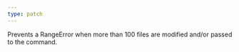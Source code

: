 ```yaml
---
type: patch
---
```


Prevents a RangeError when more than 100 files are modified and/or passed to the command.
